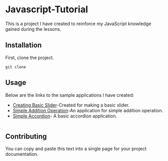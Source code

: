  # Javascript-Tutorial              
This is a project I have created to reinforce my JavaScript knowledge gained during the lessons.
## Installation
First, clone the project.   
 
```  
git clone
``` 
## Usage 
Below are the links to the sample applications I have created:

- [Creating Basic Slider](https://creating-basic-slider.netlify.app/)-Created for making a basic slider.
- [Simple Addition Operation](https://simple-addition-operation.netlify.app/)-An application for simple addition operation.
- [Simple Accordion](https://basic-accordion.netlify.app/)- A basic accordion application.


```

``` 
## Contributing

You can copy and paste this text into a single page for your project documentation.


